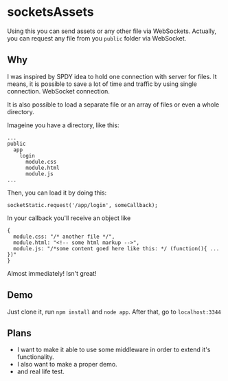 # socketsAssets

Using this you can send assets or any other file via WebSockets. Actually, you can request any file from you `public` folder via WebSocket.

## Why

I was inspired by SPDY idea to hold one connection with server for files. It means, it is possible to save 
a lot of time and traffic by using single connection. WebSocket connection.

It is also possible to load a separate file or an array of files or even a whole directory.

Imageine you have a directory, like this:

```
...
public
  app
    login
      module.css
      module.html
      module.js
...
```

Then, you can load it by doing this:

`socketStatic.request('/app/login', someCallback);`

In your callback you'll receive an object like

```
{
  module.css: "/* another file */",
  module.html: "<!-- some html markup -->",
  module.js: "/*some content goed here like this: */ (function(){ ... })"
}
```

Almost immediately! Isn't great!

## Demo

Just clone it, run `npm install` and `node app`. After that, go to `localhost:3344`

## Plans
* I want to make it able to use some middleware in order to extend it's functionality.
* I also want to make a proper demo.
* and real life test.